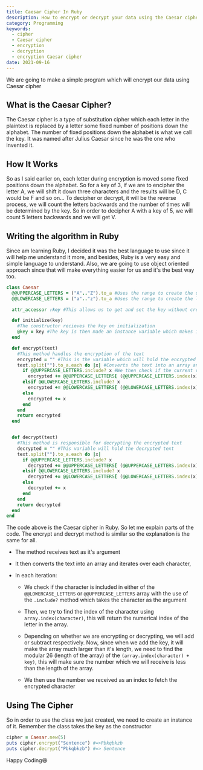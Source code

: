 ```yaml
---
title: Caesar Cipher In Ruby
description: How to encrypt or decrypt your data using the Caesar cipher in Ruby
category: Programming
keywords:
  - cipher
  - Caesar cipher
  - encryption
  - decryption
  - encryption Caesar cipher
date: 2021-09-16
---
```


<p class="intro">
  We are going to make a simple program which will encrypt our data using Caesar cipher
</p>

## What is the Caesar Cipher?

The Caesar cipher is a type of substitution cipher which each letter in the plaintext is replaced by a letter some fixed number of positions down the alphabet. The number of fixed positions down the alphabet is what we call the key. It was named after Julius Caesar since he was the one who invented it.

## How It Works

So as I said earlier on, each letter during encryption is moved some fixed positions down the alphabet. So for a key of 3, if we are to encipher the letter A, we will shift it down three characters and the results will be D, C would be F and so on...
To decipher or decrypt, it will be the reverse process, we will count the letters backwards and the number of times will be determined by the key. So in order to decipher A with a key of 5, we will count 5 letters backwards and we will get V.

## Writing the algorithm in Ruby

Since am learning Ruby, I decided it was the best language to use since it will help me understand it more, and besides, Ruby is a very easy and simple language to understand. Also, we are going to use object oriented approach since that will make everything easier for us and it's the best way too.

```ruby
class Caesar
  @@UPPERCASE_LETTERS = ("A".."Z").to_a #Uses the range to create the uppercase letters and converts it to an array
  @@LOWERCASE_LETTERS = ("a".."z").to_a #Uses the range to create the lowercase letters and converts it to an array

  attr_accessor :key #This allows us to get and set the key without creating methods

  def initialize(key)
    #The constructor recieves the key on initialization
    @key = key #The key is then made an instance variable which makes it accessible
  end

  def encrypt(text)
    #This method handles the encryption of the text
    encrypted = "" #This is the variable which will hold the encrypted text
    text.split("").to_a.each do |x| #Converts the text into an array an iterate over each index
      if @@UPPERCASE_LETTERS.include? x #We then check if the current variable is included in the UPPERCASE array
        encrypted += @@UPPERCASE_LETTERS[ (@@UPPERCASE_LETTERS.index(x) + key) % 26] #We then find it's index and add the key to it
      elsif @@LOWERCASE_LETTERS.include? x
        encrypted += @@LOWERCASE_LETTERS[ (@@LOWERCASE_LETTERS.index(x) + key) % 26]
      else
        encrypted += x
      end
    end
    return encrypted
  end


  def decrypt(text)
    #This method is responsible for decrypting the encrypted text
    decrypted = "" #This variable will hold the decrypted text
    text.split("").to_a.each do |x|
      if @@UPPERCASE_LETTERS.include? x
        decrypted += @@UPPERCASE_LETTERS[ (@@UPPERCASE_LETTERS.index(x) - key) % 26]
      elsif @@LOWERCASE_LETTERS.include? x
        decrypted += @@LOWERCASE_LETTERS[ (@@LOWERCASE_LETTERS.index(x) - key) % 26]
      else
        decrypted += x
      end
    end
    return decrypted
  end
end
```

The code above is the Caesar cipher in Ruby. So let me explain parts of the code. The encrypt and decrypt method is similar so the explanation is the same for all.

* The method receives text as it's argument

* It then converts the text into an array and iterates over each character,

* In each iteration:
  * We check if the character is included in either of the `@@LOWERCASE_LETTERS` or `@@UPPERCASE_LETTERS` array with the use of the `.include?` method which takes the character as the argument

  * Then, we try to find the index of the character using `array.index(character)`, this will return the numerical index of the letter in the array.

  * Depending on whether we are encrypting or decrypting, we will add or subtract respectively.
  Now, since when we add the key, it will make the array much larger than it's length, we need to find the modular 26 (length of the array) of the `(array.index(character) + key)`, this will make sure the number which we will receive is less than the length of the array.

  * We then use the number we received as an index to fetch the encrypted character

## Using The Cipher
So in order to use the class we just created, we need to create an instance of it.
Remember the class takes the key as the constructor

```ruby
cipher = Caesar.new(5)
puts cipher.encrypt("Sentence") #=>Pbkqbkzb
puts cipher.decrypt("Pbkqbkzb") #=> Sentence

```

Happy Coding:laughing: